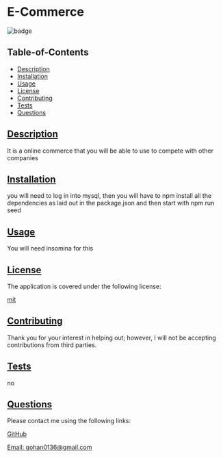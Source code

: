 # E-Commerce
  
  
  ![badge](https://img.shields.io/badge/license-mit-blue)
    

  ## Table-of-Contents

  * [Description](#description)
  * [Installation](#installation)
  * [Usage](#usage)
  * [License](#license)
  * [Contributing](#contributing)
  * [Tests](#tests)
  * [Questions](#questions)
  
  ## [Description](#table-of-contents)

  It is a online commerce that you will be able to use to compete with other companies

  

  ## [Installation](#table-of-contents)

  you will need to log in into mysql, then you will have to npm install all the dependencies as laid out in the package.json and then start with npm run seed 

  ## [Usage](#table-of-contents)

  You will need insomina for this
  
  
  

  ## [License](#table-of-contents)

  The application is covered under the following license:

  
  [mit](https://choosealicense.com/licenses/mit)
    
    

  ## [Contributing](#table-of-contents)
  
  
  Thank you for your interest in helping out; however, I will not be accepting contributions from third parties.
    

  ## [Tests](#table-of-contents)

  no

  ## [Questions](#table-of-contents)

  Please contact me using the following links:

  [GitHub](https://github.com/CouagarChan)

  [Email: gohan0136@gmail.com](mailto:gohan0136@gmail.com)
